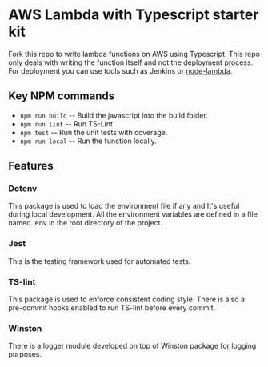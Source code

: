 # AWS Lambda with Typescript starter kit 

Fork this repo to write lambda functions on AWS using Typescript. This repo only deals with writing the function itself
and not the deployment process. For deployment you can use tools such as Jenkins or
[node-lambda](https://www.npmjs.com/package/node-lambda).


## Key NPM commands

* `npm run build` -- Build the javascript into the build folder.
* `npm run lint` -- Run TS-Lint.
* `npm test` -- Run the unit tests with coverage.
* `npm run local` -- Run the function locally.


## Features

### Dotenv
This package is used to load the environment file if any and It's useful during local development. All the environment
variables are defined in a file named .env in the root directory of the project. 

### Jest
This is the testing framework used for automated tests. 

### TS-lint
This package is used to enforce consistent coding style. There is also a pre-commit hooks enabled to run TS-lint 
before every commit.

### Winston
There is a logger module developed on top of Winston package for logging purposes. 


